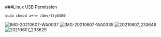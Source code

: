 ###Linux USB Permission
```
sudo chmod a+rw /dev/ttyUSB0
```
![IMG-20210607-WA0037](https://user-images.githubusercontent.com/12996462/223450742-834c53d6-6f5c-4725-acdd-bdd177396cd1.jpeg)
![IMG-20210607-WA0035](https://user-images.githubusercontent.com/12996462/223450752-5fbb76c3-1100-4962-9f87-d553975fd8f9.jpeg)
![20210607_233649](https://user-images.githubusercontent.com/12996462/223450761-d4c5ffb4-06e7-4e44-a3dc-60daba4a42d0.jpg)
![20210607_233629](https://user-images.githubusercontent.com/12996462/223450773-664abb81-7643-45bd-82dc-f8126a3a0d9e.jpg)

